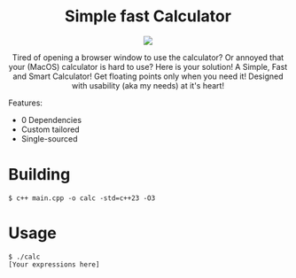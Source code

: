 
<div align="center" >
<h1>Simple fast Calculator</h1>
<img src="https://cloud-kqat0hb0m-hack-club-bot.vercel.app/0screenshot_2024-08-24_at_9.24.15_am.png">

Tired of opening a browser window to use the calculator? Or annoyed that your (MacOS) calculator is hard to use?
Here is your solution! A Simple, Fast and Smart Calculator!
Get floating points only when you need it! Designed with usability (aka my needs) at it's heart!
</div>

Features:
- 0 Dependencies
- Custom tailored
- Single-sourced

# Building
```
$ c++ main.cpp -o calc -std=c++23 -O3
```

# Usage
```
$ ./calc
[Your expressions here]
```
